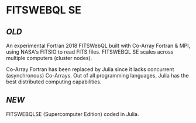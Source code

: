 # FITSWEBQL SE

## *OLD*
An experimental Fortran 2018 FITSWebQL built with Co-Array Fortran & MPI, using NASA's FITSIO to read FITS files. FITSWEBQL SE scales across multiple computers (cluster nodes).

Co-Array Fortran has been replaced by Julia since it lacks concurrent (asynchronous) Co-Arrays. Out of all programming languages, Julia has the best distributed computing capabilities.

## *NEW*
FITSWEBQLSE (Supercomputer Edition) coded in Julia.